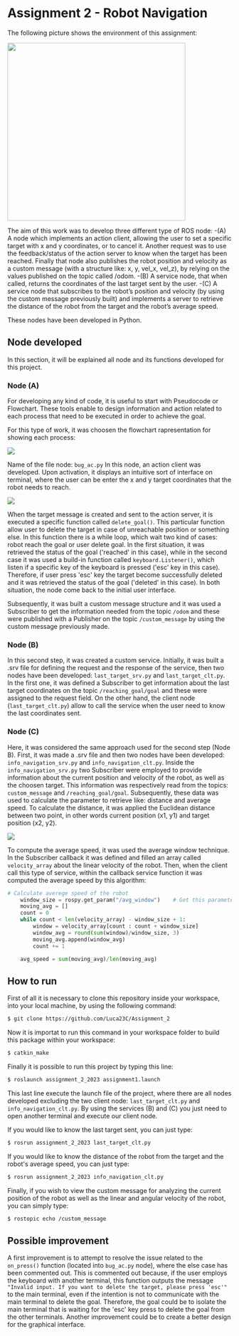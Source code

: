 # Assignment 2 - Robot Navigation

The following picture shows the environment of this assignment:

<img src="https://github.com/Luca23C/Assignment_2/assets/97911589/10d43c3a-4280-4938-a9a7-1e94e7b9b02a" width="400" height="400">

The aim of this work was to develop three different type of ROS node:
-(A) A node which implements an action client, allowing the user to set a specific target with x and y coordinates, or to cancel it. Another request was to use the feedback/status of the action server to know when the target has been reached. Finally that node also publishes the robot position and velocity as a custom message (with a structure like: x, y, vel_x, vel_z), by relying on the values published on the topic called /odom.
-(B) A service node, that when called, returns the coordinates of the last target sent by the user.
-(C) A service node that subscribes to the robot’s position and velocity (by using the custom message previously built) and implements a server to retrieve the distance of the robot from the target and the robot’s average speed.

These nodes have been developed in Python.

## Node developed

In this section, it will be explained all node and its functions developed for this project.

### Node (A)
For developing any kind of code, it is useful to start with Pseudocode or Flowchart. These tools enable to design information and action related to each process that need to be executed in order to achieve the goal.

For this type of work, it was choosen the flowchart rapresentation for showing each process:

<img src="https://github.com/Luca23C/Assignment_2/assets/97911589/c06bd4c1-64d2-42fc-aafb-2f0d8fe4a048">

Name of the file node: `bug_ac.py`
In this node, an action client was developed. Upon activation, it displays an intuitive sort of interface on terminal, where the user can be enter the x and y target coordinates that the robot needs to reach.

<img src="https://github.com/Luca23C/Assignment_2/assets/97911589/e7968d78-4e2a-4a67-94d9-ca505643cb3b">

When the target message is created and sent to the action server, it is executed a specific function called `delete_goal()`. This particular function allow user to delete the target in case of unreachable position or something else. 
In this function there is a while loop, which wait two kind of cases: robot reach the goal or user delete goal. In the first situation, it was retrieved the status of the goal ('reached' in this case), while in the second case it was used a build-in function called `keyboard.Listener()`, which listen if a specific key of the keyboard is pressed ('esc' key in this case). Therefore, if user press 'esc' key the target become successfully deleted and it was retrieved the status of the goal ('deleted' in this case). In both situation, the node come back to the initial user interface.

Subsequently, it was built a custom message structure and it was used a Subscriber to get the information needed from the topic `/odom` and these were published with a Publisher on the topic `/custom_message` by using the custom message previously made.

### Node (B)
In this second step, it was created a custom service. Initially, it was built a .srv file for defining the request and the response of the service, then two nodes have been developed: `last_target_srv.py` and `last_target_clt.py`.
In the first one, it was defined a Subscriber to get information about the last target coordinates on the topic `/reaching_goal/goal` and these were assigned to the request field. On the other hand, the client node (`last_target_clt.py`) allow to call the service when the user need to know the last coordinates sent.

### Node (C)
Here, it was considered the same approach used for the second step (Node B). First, it was made a .srv file and then two nodes have been developed: `info_navigation_srv.py` and `info_navigation_clt.py`.
Inside the `info_navigation_srv.py` two Subscriber were employed to provide information about the current position and velocity of the robot, as well as the choosen target. This information was respectively read from the topics: `custom_message` and `/reaching_goal/goal`.
Subsequently, these data was used to calculate the parameter to retrieve like: distance and average speed.
To calculate the distance, it was applied the Euclidean distance between two point, in other words current position (x1, y1) and target position (x2, y2).

<img src="https://github.com/Luca23C/Assignment_2/assets/97911589/c5021cef-426a-4ace-b235-d81869a75b14">

To compute the average speed, it was used the average window technique. In the Subscriber callback it was defined and filled an array called `velocity_array` about the linear velocity of the robot. Then, when the client call this type of service, within the callback service function it was computed the average speed by this algorithm:

```python
# Calculate averege speed of the robot
    window_size = rospy.get_param("/avg_window")    # Get this parameter from launch file
    moving_avg = []
    count = 0
    while count < len(velocity_array) - window_size + 1:
        window = velocity_array[count : count + window_size]
        window_avg = round(sum(window)/window_size, 3)
        moving_avg.append(window_avg)
        count += 1

    avg_speed = sum(moving_avg)/len(moving_avg)
```

## How to run

First of all it is necessary to clone this repository inside your workspace, into your local machine, by using the following command:

```bash
$ git clone https://github.com/Luca23C/Assignment_2
```

Now it is importat to run this command in your workspace folder to build this package within your workspace:
```bash
$ catkin_make
```

Finally it is possible to run this project by typing this line:
```bash
$ roslaunch assignment_2_2023 assignment1.launch
```

This last line execute the launch file of the project, where there are all nodes developed excluding the two client node: `last_target_clt.py` and `info_navigation_clt.py`. By using the services (B) and (C) you just need to open another terminal and execute our client node.

If you would like to know the last target sent, you can just type:
```bash
$ rosrun assignment_2_2023 last_target_clt.py
```

If you would like to know the distance of the robot from the target and the robot's average speed, you can just type:
```bash
$ rosrun assignment_2_2023 info_navigation_clt.py
```

Finally, if you wish to view the custom message for analyzing the current position of the robot as well as the linear and angular velocity of the robot, you can simply type:
```bash
$ rostopic echo /custom_message
```

## Possible improvement
A first improvement is to attempt to resolve the issue related to the `on_press()` function (located into `bug_ac.py` node), where the else case has been commented out. This is commented out because, if the user employs the keyboard with another terminal, this function outputs the message `"Invalid input. If you want to delete the target, please press 'esc'"` to the main terminal, even if the intention is not to communicate with the main terminal to delete the goal. Therefore, the goal could be to isolate the main terminal that is waiting for the 'esc' key press to delete the goal from the other terminals.
Another improvement could be to create a better design for the graphical interface.